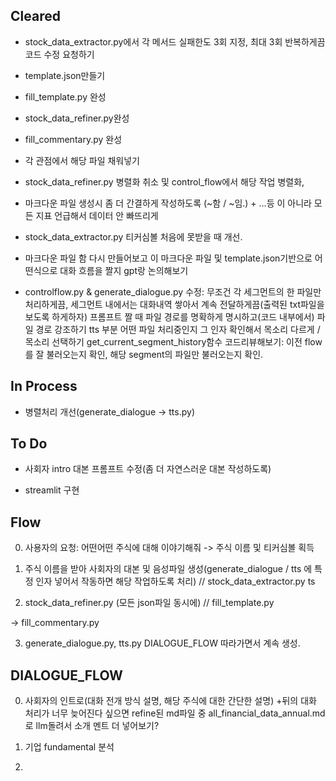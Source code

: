 ## Cleared
- stock_data_extractor.py에서 각 메서드 실패한도 3회 지정, 최대 3회 반복하게끔 코드 수정 요청하기
- template.json만들기
- fill_template.py 완성
- stock_data_refiner.py완성
- fill_commentary.py 완성
- 각 관점에서 해당 파일 채워넣기
- stock_data_refiner.py 병렬화 취소 및 control_flow에서 해당 작업 병렬화, 

- 마크다운 파일 생성시 좀 더 간결하게 작성하도록 (~함 / ~임.) + ...등 이 아니라 모든 지표 언급해서 데이터 안 빠뜨리게

- stock_data_extractor.py 티커심볼 처음에 못받을 때 개선.

- 마크다운 파일 함 다시 만들어보고 이 마크다운 파일 및 template.json기반으로 어떤식으로 대화 흐름을 짤지 gpt랑 논의해보기

- controlflow.py & generate_dialogue.py 수정: 
무조건 각 세그먼트의 한 파일만 처리하게끔, 세그먼트 내에서는 대화내역 쌓아서 계속 전달하게끔(출력된 txt파일을 보도록 하게하자)
프롬프트 짤 때 파일 경로를 명확하게 명시하고(코드 내부에서) 파일 경로 강조하기
tts 부분 어떤 파일 처리중인지 그 인자 확인해서 목소리 다르게 / 목소리 선택하기
get_current_segment_history함수 코드리뷰해보기: 이전 flow를 잘 불러오는지 확인, 해당 segment의 파일만 불러오는지 확인.

## In Process

- 병렬처리 개선(generate_dialogue -> tts.py)

## To Do

- 사회자 intro 대본 프롬프트 수정(좀 더 자연스러운 대본 작성하도록)

- streamlit 구현


## Flow

0. 사용자의 요청: 어떤어떤 주식에 대해 이야기해줘 -> 주식 이름 및 티커심볼 획득

1. 주식 이름을 받아 사회자의 대본 및 음성파일 생성(generate_dialogue / tts 에 특정 인자 넣어서 작동하면 해당 작업하도록 처리) // stock_data_extractor.py ts

2. stock_data_refiner.py (모든 json파일 동시에) // fill_template.py 

-> fill_commentary.py

3. generate_dialogue.py, tts.py DIALOGUE_FLOW 따라가면서 계속 생성.


## DIALOGUE_FLOW

0. 사회자의 인트로(대화 전개 방식 설명, 해당 주식에 대한 간단한 설명) +뒤의 대화 처리가 너무 늦어진다 싶으면 refine된 md파일 중 all_financial_data_annual.md 로 llm돌려서 소개 멘트 더 넣어보기?

1. 기업 fundamental 분석

2. 